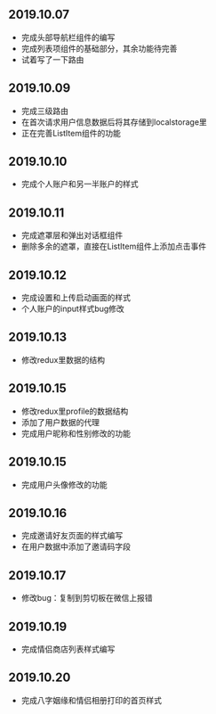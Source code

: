## 2019.10.07
  - 完成头部导航栏组件的编写
  - 完成列表项组件的基础部分，其余功能待完善
  - 试着写了一下路由

## 2019.10.09
  - 完成三级路由
  - 在首次请求用户信息数据后将其存储到localstorage里
  - 正在完善ListItem组件的功能

## 2019.10.10
  - 完成个人账户和另一半账户的样式

## 2019.10.11
  - 完成遮罩层和弹出对话框组件
  - 删除多余的遮罩，直接在ListItem组件上添加点击事件

## 2019.10.12
  - 完成设置和上传启动画面的样式
  - 个人账户的input样式bug修改

## 2019.10.13
  - 修改redux里数据的结构

## 2019.10.15
  - 修改redux里profile的数据结构
  - 添加了用户数据的代理
  - 完成用户昵称和性别修改的功能
  
## 2019.10.15
  - 完成用户头像修改的功能

## 2019.10.16
  - 完成邀请好友页面的样式编写
  - 在用户数据中添加了邀请码字段
  
## 2019.10.17
  - 修改bug：复制到剪切板在微信上报错

## 2019.10.19
  - 完成情侣商店列表样式编写

## 2019.10.20
  - 完成八字姻缘和情侣相册打印的首页样式